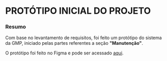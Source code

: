 <h1> PROTÓTIPO INICIAL DO PROJETO</h1>

<h3>Resumo</h3>

Com base no levantamento de requisitos, foi feito um protótipo do sistema da GMP, iniciado pelas partes referentes a seção **"Manutenção"**.

O protótipo foi feito no Figma e pode ser acessado <a href = "google.com">aqui</a>.
